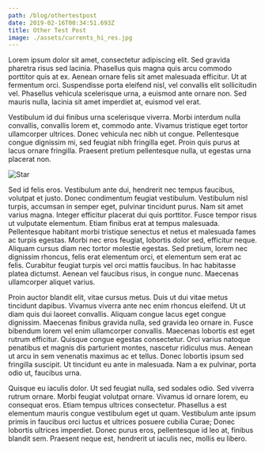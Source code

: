 ```yaml
---
path: /blog/othertestpost
date: 2019-02-16T00:34:51.693Z
title: Other Test Post
image: ./assets/currents_hi_res.jpg
---
```

Lorem ipsum dolor sit amet, consectetur adipiscing elit. Sed gravida pharetra risus sed lacinia. Phasellus quis magna quis arcu commodo porttitor quis at ex. Aenean ornare felis sit amet malesuada efficitur. Ut at fermentum orci. Suspendisse porta eleifend nisl, vel convallis elit sollicitudin vel. Phasellus vehicula scelerisque urna, a euismod ante ornare non. Sed mauris nulla, lacinia sit amet imperdiet at, euismod vel erat.

Vestibulum id dui finibus urna scelerisque viverra. Morbi interdum nulla convallis, convallis lorem et, commodo ante. Vivamus tristique eget tortor ullamcorper ultrices. Donec vehicula nec nibh ut congue. Pellentesque congue dignissim mi, sed feugiat nibh fringilla eget. Proin quis purus at lacus ornare fringilla. Praesent pretium pellentesque nulla, ut egestas urna placerat non.

![Star](/assets/il_340x270.1567887438_3vhc.jpg "Star")

Sed id felis eros. Vestibulum ante dui, hendrerit nec tempus faucibus, volutpat et justo. Donec condimentum feugiat vestibulum. Vestibulum nisl turpis, accumsan in semper eget, pulvinar tincidunt purus. Nam sit amet varius magna. Integer efficitur placerat dui quis porttitor. Fusce tempor risus ut vulputate elementum. Etiam finibus erat at tempus malesuada. Pellentesque habitant morbi tristique senectus et netus et malesuada fames ac turpis egestas. Morbi nec eros feugiat, lobortis dolor sed, efficitur neque. Aliquam cursus diam nec tortor molestie egestas. Sed pretium, lorem nec dignissim rhoncus, felis erat elementum orci, et elementum sem erat ac felis. Curabitur feugiat turpis vel orci mattis faucibus. In hac habitasse platea dictumst. Aenean vel faucibus risus, in congue nunc. Maecenas ullamcorper aliquet varius.

Proin auctor blandit elit, vitae cursus metus. Duis ut dui vitae metus tincidunt dapibus. Vivamus viverra ante nec enim rhoncus eleifend. Ut ut diam quis dui laoreet convallis. Aliquam congue lacus eget congue dignissim. Maecenas finibus gravida nulla, sed gravida leo ornare in. Fusce bibendum lorem vel enim ullamcorper convallis. Maecenas lobortis est eget rutrum efficitur. Quisque congue egestas consectetur. Orci varius natoque penatibus et magnis dis parturient montes, nascetur ridiculus mus. Aenean ut arcu in sem venenatis maximus ac et tellus. Donec lobortis ipsum sed fringilla suscipit. Ut tincidunt eu ante in malesuada. Nam a ex pulvinar, porta odio ut, faucibus urna.

Quisque eu iaculis dolor. Ut sed feugiat nulla, sed sodales odio. Sed viverra rutrum ornare. Morbi feugiat volutpat ornare. Vivamus id ornare lorem, eu consequat eros. Etiam tempus ultrices consectetur. Phasellus a est elementum mauris congue vestibulum eget ut quam. Vestibulum ante ipsum primis in faucibus orci luctus et ultrices posuere cubilia Curae; Donec lobortis ultrices imperdiet. Donec purus eros, pellentesque id leo at, finibus blandit sem. Praesent neque est, hendrerit ut iaculis nec, mollis eu libero.
